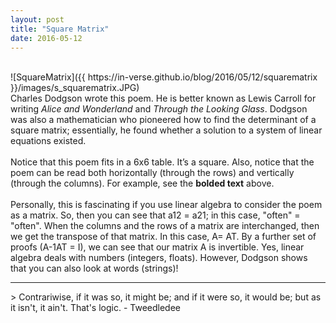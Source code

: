 ```yaml
---
layout: post
title: "Square Matrix"
date: 2016-05-12
---
```

<br>
![SquareMatrix]({{ https://in-verse.github.io/blog/2016/05/12/squarematrix }}/images/s_squarematrix.JPG)
<br>
Charles Dodgson wrote this poem. He is better known as Lewis Carroll for writing <em>Alice and Wonderland</em> and <em>Through the Looking Glass</em>. Dodgson was also a mathematician who pioneered how to find the determinant of a square matrix; essentially, he found whether a solution to a system of linear equations existed.
<br>
<br>
Notice that this poem fits in a 6x6 table. It’s a square. Also, notice that the poem can be read both horizontally (through the rows) and vertically (through the columns). For example, see the <strong>bolded text</strong> above. 
<br>
<br>
Personally, this is fascinating if you use linear algebra to consider the poem as a matrix. So, then you can see that a12 = a21; in this case, "often" = "often". When the columns and the rows of a matrix are interchanged, then we get the transpose of that matrix. In this case, A= AT. By a further set of proofs (A-1AT = I),  we can see that our matrix A is invertible. Yes, linear algebra deals with numbers (integers, floats). However, Dodgson shows that you can also look at words (strings)!
<br>
<hr />
> Contrariwise, if it was so, it might be; and if it were so, it would be; but as it isn't, it ain't. That's logic. - Tweedledee

